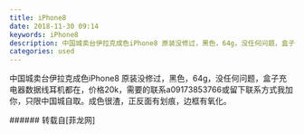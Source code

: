 ```yaml
---
title: iPhone8
date: 2018-11-30 09:14
keywords: iPhone8
description: 中国城卖台伊拉克成色iPhone8 原装没修过，黑色，64g，没任何问题，盒子充电器数据线耳机都在，价格20k，需要的联系a09173853766或留下联系方式我加你，只限中国城自取。成色很渣，正反面有划痕，边框有氧化。
categories: used
---
```

<td class="t_f" id="postmessage_2380525">

中国城卖台伊拉克成色iPhone8 原装没修过，黑色，64g，没任何问题，盒子充电器数据线耳机都在，价格20k，需要的联系a09173853766或留下联系方式我加你，只限中国城自取。成色很渣，正反面有划痕，边框有氧化。<br/>
</td>
###### 转载自[菲龙网]